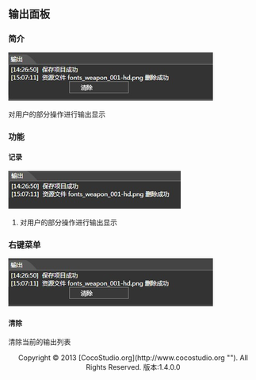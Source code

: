## 输出面板

### 简介

![](img/3-2-9-img-01.png)

对用户的部分操作进行输出显示

### 功能

#### 记录

![](img/3-2-9-img-02.png)

1. 对用户的部分操作进行输出显示

### 右键菜单

![](img/3-2-9-img-03.png)

#### 清除

清除当前的输出列表

<center>Copyright © 2013 [CocoStudio.org](http://www.cocostudio.org ""). All Rights Reserved. 版本:1.4.0.0</center>
